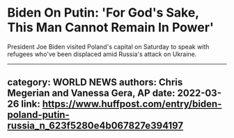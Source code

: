 # Biden On Putin: 'For God's Sake, This Man Cannot Remain In Power'

President Joe Biden visited Poland's capital on Saturday to speak with refugees who've been displaced amid Russia's attack on Ukraine.

---
category: WORLD NEWS
authors: Chris Megerian and Vanessa Gera, AP
date: 2022-03-26
link: https://www.huffpost.com/entry/biden-poland-putin-russia_n_623f5280e4b067827e394197
---
